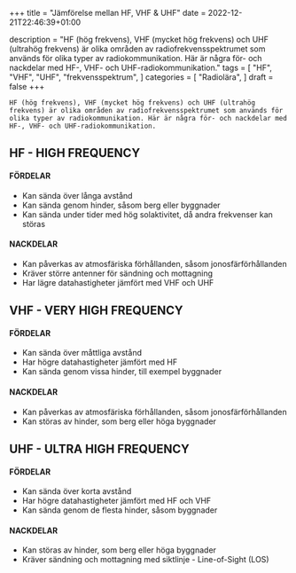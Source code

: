+++
title = "Jämförelse mellan HF, VHF & UHF"
date = 2022-12-21T22:46:39+01:00

description = "HF (hög frekvens), VHF (mycket hög frekvens) och UHF (ultrahög frekvens) är olika områden av radiofrekvensspektrumet som används för olika typer av radiokommunikation. Här är några för- och nackdelar med HF-, VHF- och UHF-radiokommunikation."
tags = [
    "HF",
    "VHF",
    "UHF",
    "frekvensspektrum",
]
categories = [
    "Radiolära",
]
draft = false
+++

`HF (hög frekvens), VHF (mycket hög frekvens) och UHF (ultrahög frekvens) är olika områden av radiofrekvensspektrumet som används för olika typer av radiokommunikation. Här är några för- och nackdelar med HF-, VHF- och UHF-radiokommunikation.`
<!--more-->
## HF - HIGH FREQUENCY

#### FÖRDELAR
- Kan sända över långa avstånd
- Kan sända genom hinder, såsom berg eller byggnader
- Kan sända under tider med hög solaktivitet, då andra frekvenser kan störas

#### NACKDELAR

- Kan påverkas av atmosfäriska förhållanden, såsom jonosfärförhållanden
- Kräver större antenner för sändning och mottagning
- Har lägre datahastigheter jämfört med VHF och UHF

## VHF - VERY HIGH FREQUENCY

#### FÖRDELAR
- Kan sända över måttliga avstånd
- Har högre datahastigheter jämfört med HF
- Kan sända genom vissa hinder, till exempel byggnader

#### NACKDELAR

- Kan påverkas av atmosfäriska förhållanden, såsom jonosfärförhållanden
- Kan störas av hinder, som berg eller höga byggnader  

## UHF - ULTRA HIGH FREQUENCY

#### FÖRDELAR

- Kan sända över korta avstånd
- Har högre datahastigheter jämfört med HF och VHF
- Kan sända genom de flesta hinder, såsom byggnader

#### NACKDELAR

- Kan störas av hinder, som berg eller höga byggnader
- Kräver sändning och mottagning med siktlinje - Line-of-Sight (LOS)